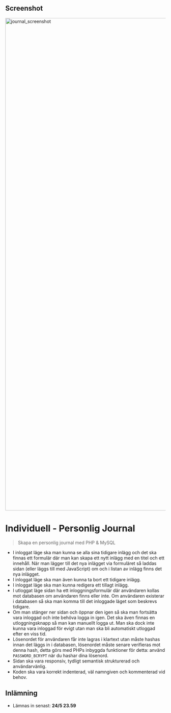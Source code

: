 ## Screenshot

<img width="1544" alt="journal_screenshot" src="https://user-images.githubusercontent.com/31956031/39398909-289d3cf4-4b15-11e8-9948-8ed7db5111d4.png">

# Individuell - Personlig Journal
> Skapa en personlig journal med PHP & MySQL


* I inloggat läge ska man kunna se alla sina tidigare inlägg och det ska finnas ett formulär där man kan skapa ett nytt inlägg med en titel och ett innehåll. När man lägger till det nya inlägget via formuläret så laddas sidan (eller läggs till med JavaScript) om och i listan av inlägg finns det nya inlägget.
* I inloggat läge ska man även kunna ta bort ett tidigare inlägg.
* I inloggat läge ska man kunna redigera ett tillagt inlägg.
* I utloggat läge sidan ha ett inloggningsformulär där användaren kollas mot databasen om användaren finns eller inte. Om användaren existerar i databasen så ska man komma till det inloggade läget som beskrevs tidigare.
* Om man stänger ner sidan och öppnar den igen så ska man fortsätta vara inloggad och inte behöva logga in igen. Det ska även finnas en utloggningsknapp så man kan manuellt logga ut. Man ska dock inte kunna vara inloggad för evigt utan man ska bli automatiskt utloggad efter en viss tid.
* Lösenordet för användaren får inte lagras i klartext utan måste hashas innan det läggs in i databasen, lösenordet måste senare verifieras mot denna hash, detta görs med PHPs inbyggda funktioner för detta: använd `PASSWORD_BCRYPT` när du hashar dina lösenord.
* Sidan ska vara responsiv, tydligt semantisk strukturerad och användarvänlig.
* Koden ska vara korrekt indenterad, väl namngiven och kommenterad vid behov.

## Inlämning

* Lämnas in senast: **24/5 23.59**
